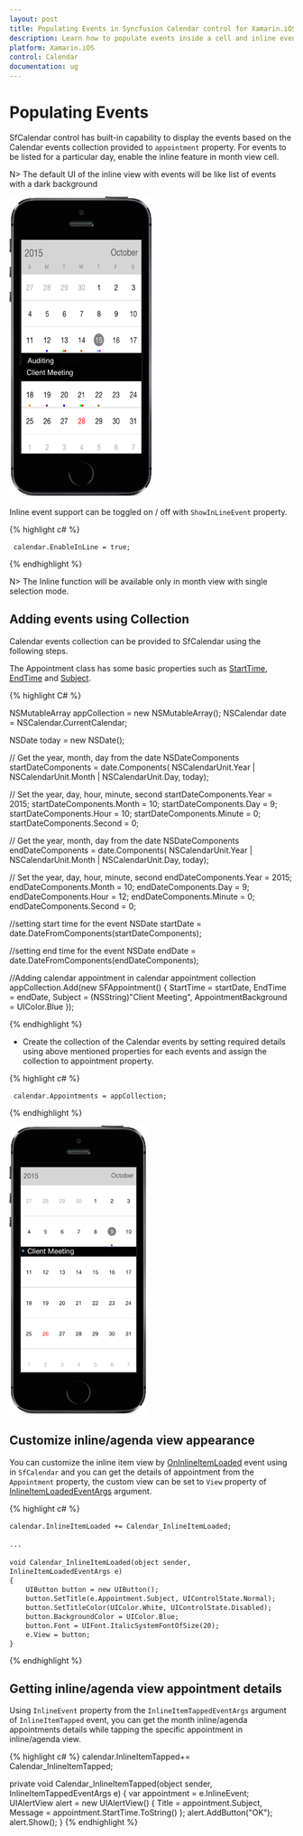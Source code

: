 ```yaml
---
layout: post
title: Populating Events in Syncfusion Calendar control for Xamarin.iOS
description: Learn how to populate events inside a cell and inline events descriptions
platform: Xamarin.iOS
control: Calendar
documentation: ug
---
```


# Populating Events

SfCalendar control has built-in capability to display the events based on the Calendar events collection provided to `appointment` property. For events to be listed for a particular day, enable the inline feature in month view cell.

N> The default UI of the inline view with events will be like list of events with a dark background

![Inline Evets in Xamarin.iOS Calendar](images/xamarin.ios-calendar-inline_events.png)                                        


Inline event support can be toggled on / off with `ShowInLineEvent` property.

{% highlight c# %}

	 calendar.EnableInLine = true;

{% endhighlight %}

N> The Inline function will be available only in month view with single selection mode.

## Adding events using Collection

Calendar events collection can be provided to SfCalendar using the following steps.

The Appointment class has some basic properties such as [StartTime](https://help.syncfusion.com/cr/cref_files/xamarin-ios/sfcalendar/Syncfusion.SfCalendar.iOS~Syncfusion.SfCalendar.iOS.SFAppointment~StartTime.html), [EndTime](https://help.syncfusion.com/cr/cref_files/xamarin-ios/sfcalendar/Syncfusion.SfCalendar.iOS~Syncfusion.SfCalendar.iOS.SFAppointment~EndTime.html) and [Subject](https://help.syncfusion.com/cr/cref_files/xamarin-ios/sfcalendar/Syncfusion.SfCalendar.iOS~Syncfusion.SfCalendar.iOS.SFAppointment~Subject.html).

{% highlight C# %}
		   
NSMutableArray appCollection = new NSMutableArray();
NSCalendar date = NSCalendar.CurrentCalendar;

NSDate today = new NSDate();

// Get the year, month, day from the date
NSDateComponents startDateComponents = date.Components(
NSCalendarUnit.Year | NSCalendarUnit.Month | NSCalendarUnit.Day, today);

// Set the year, day, hour, minute, second
startDateComponents.Year = 2015;
startDateComponents.Month = 10;
startDateComponents.Day = 9;
startDateComponents.Hour = 10;
startDateComponents.Minute = 0;
startDateComponents.Second = 0;

// Get the year, month, day from the date
NSDateComponents endDateComponents = date.Components(
NSCalendarUnit.Year | NSCalendarUnit.Month | NSCalendarUnit.Day, today);

// Set the year, day, hour, minute, second
endDateComponents.Year = 2015;
endDateComponents.Month = 10;
endDateComponents.Day = 9;
endDateComponents.Hour = 12;
endDateComponents.Minute = 0;
endDateComponents.Second = 0;

//setting start time for the event
NSDate startDate = date.DateFromComponents(startDateComponents);

//setting end time for the event
NSDate endDate = date.DateFromComponents(endDateComponents);

//Adding calendar appointment in calendar appointment collection 
appCollection.Add(new SFAppointment()
{
    StartTime = startDate,
    EndTime = endDate,
    Subject = (NSString)"Client Meeting",
    AppointmentBackground = UIColor.Blue
});
		   
{% endhighlight %}

* Create the collection of the Calendar events by setting required details using above mentioned properties for each events and assign the collection to appointment property.

{% highlight c# %}

	 calendar.Appointments = appCollection;
	
{% endhighlight %}

![Calendar Inline Events](images/xamarin.ios-calendar-inline_event.png)        

## Customize inline/agenda view appearance
You can customize the inline item view by [OnInlineItemLoaded](https://help.syncfusion.com/cr/cref_files/xamarin-iOS/Syncfusion.SfCalendar.iOS~Syncfusion.SfCalendar.iOS.SFCalendar~InlineItemLoaded_EV.html) event using in `SfCalendar` and you can get the details of appointment from the `Appointment` property, the custom view can be set to `View` property of [InlineItemLoadedEventArgs](https://help.syncfusion.com/cr/cref_files/xamarin-iOS/Syncfusion.SfCalendar.iOS~Syncfusion.SfCalendar.iOS.InlineItemLoadedEventArgs_members.html) argument.

{% highlight c# %}

    calendar.InlineItemLoaded += Calendar_InlineItemLoaded; 

    ...

    void Calendar_InlineItemLoaded(object sender, InlineItemLoadedEventArgs e)
    {
        UIButton button = new UIButton();
        button.SetTitle(e.Appointment.Subject, UIControlState.Normal);
        button.SetTitleColor(UIColor.White, UIControlState.Disabled);
        button.BackgroundColor = UIColor.Blue;
        button.Font = UIFont.ItalicSystemFontOfSize(20);
        e.View = button;
    } 
{% endhighlight %}

## Getting inline/agenda view appointment details

Using  `InlineEvent` property from the `InlineItemTappedEventArgs` argument of `InlineItemTapped` event, you can get the month inline/agenda appointments details while tapping the specific appointment in inline/agenda view.

{% highlight c# %}
calendar.InlineItemTapped+= Calendar_InlineItemTapped; 

private void Calendar_InlineItemTapped(object sender, InlineItemTappedEventArgs e)
{
    var appointment = e.InlineEvent;
    UIAlertView alert = new UIAlertView()
    {
        Title = appointment.Subject,
        Message = appointment.StartTime.ToString()
    };
    alert.AddButton("OK");
    alert.Show(); 
} 
{% endhighlight %}
                                



